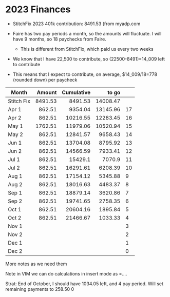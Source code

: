 # 2023 Finances


* StitchFix 2023 401k contribution: 8491.53 (from myadp.com

* Faire has two pay periods a month, so the amounts will fluctuate. I will have 9 months, so 18 paychecks from Faire.
   * This is different from StitchFix, which paid us every two weeks
* We know that I have 22,500 to contribute, so (22500-8491)=14_009 left to contribute
* This means that I expect to contribute, on average, $14_009/18=778 (rounded down) per paycheck


| Month      |  Amount | Cumulative |    to go |    |
|------------|--------:|-----------:|---------:|----|
| Stitch Fix | 8491.53 |    8491.53 | 14008.47 |    |
| Apr 1      |  862.51 |    9354.04 | 13145.96 | 17 |
| Apr 2      |  862.51 |   10216.55 | 12283.45 | 16 |
| May 1      | 1762.51 |   11979.06 | 10520.94 | 15 |
| May 2      |  862.51 |   12841.57 |  9658.43 | 14 |
| Jun 1      |  862.51 |   13704.08 |  8795.92 | 13 |
| Jun 2      |  862.51 |   14566.59 |  7933.41 | 12 |
| Jul 1      |  862.51 |    15429.1 |   7070.9 | 11 |
| Jul 2      |  862.51 |   16291.61 |  6208.39 | 10 |
| Aug 1      |  862.51 |   17154.12 |  5345.88 | 9  |
| Aug 2      |  862.51 |   18016.63 |  4483.37 | 8  |
| Sep 1      |  862.51 |   18879.14 |  3620.86 | 7  |
| Sep 2      |  862.51 |   19741.65 |  2758.35 | 6  |
| Oct 1      |  862.51 |   20604.16 |  1895.84 | 5  |
| Oct 2      |  862.51 |   21466.67 |  1033.33 | 4  |
| Nov 1      |         |            |          | 3  |
| Nov 2      |         |            |          | 2  |
| Dec 1      |         |            |          | 1  |
| Dec 2      |         |            |          | 0  |

More notes as we need them

Note in VIM we can do calculations in insert mode as <c-r>=....<cr>

Strat:
End of October, I should have 1034.05 left, and 4 pay period. Will set remaining payments to 258.50
0
